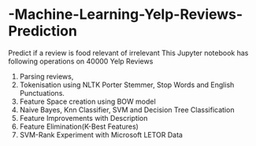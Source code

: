 # -Machine-Learning-Yelp-Reviews-Prediction
Predict if a review is food relevant of irrelevant
This Jupyter notebook has following operations on 40000 Yelp Reviews
1. Parsing reviews,
2. Tokenisation using NLTK Porter Stemmer, Stop Words and English Punctuations.
3. Feature Space creation using BOW model
4. Naive Bayes, Knn Classifier, SVM and Decision Tree Classification
5. Feature Improvements with Description
6. Feature Elimination(K-Best Features)
7. SVM-Rank Experiment with Microsoft LETOR Data

